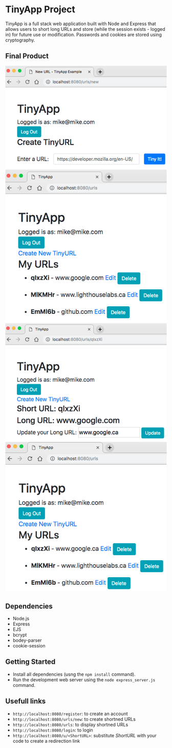 # TinyApp Project

TinyApp is a full stack web application built with Node and Express that allows users to short long URLs and store (while the session exists - logged in) for future use or modification.
Passwords and cookies are stored using cryptography.

## Final Product

!["Shortning URL"](https://github.com/mikewitk/TinyApp/blob/master/docs/url_creating.png?raw=true)
!["User page showing personal created links"](https://github.com/mikewitk/TinyApp/blob/master/docs/urls_links.png?raw=true)
!["Page to display short URL details and long URL update option"](https://github.com/mikewitk/TinyApp/blob/master/docs/urls_updating.png?raw=true)
!["New page showing updated long URL keeping same **shortned url**"](https://github.com/mikewitk/TinyApp/blob/master/docs/urls_updated.png?raw=true)

## Dependencies

- Node.js
- Express
- EJS
- bcrypt
- bodey-parser
- cookie-session

## Getting Started

- Install all dependencies (usng the `npm install` command).
- Run the development web server using the `node express_server.js` command.

## Usefull links

- `http://localhost:8080/register`: to create an account
- `http://localhost:8080/urls/new`: to create shortned URLs
- `http://localhost:8080/urls`: to display shortned URLs
- `http://localhost:8080/login`: to login
- `http://localhost:8080/u/<ShortURL>`: substitute *ShortURL* with your code to create a redirection link